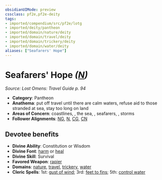 ```yaml
---
obsidianUIMode: preview
cssclass: pf2e,pf2e-deity
tags:
- imported/compendium/src/pf2e/lotg
- imported/deity/pantheon
- imported/domain/nature/deity
- imported/domain/travel/deity
- imported/domain/trickery/deity
- imported/domain/water/deity
aliases: ["Seafarers' Hope"]
---
```

# Seafarers' Hope *([N](neutral-b1.md))*  
*Source: Lost Omens: Travel Guide p. 94*  

- **Category**: Pantheon
- **Anathema**: put off travel until there are calm waters, refuse aid to those stranded at sea, stay too long on land
- **Areas of Concern**: coastlines, , the sea, , seafarers, , storms
- **Follower Alignments**: [NG](neutral-good-b1.md), [N](neutral-b1.md), [CG](chaotic-good-b1.md), [CN](chaotic-neutral-b1.md)

## Devotee benefits

- **Divine Ability**: Constitution or Wisdom
- **Divine Font**: [harm](../../spells/harm.md) or [heal](../../spells/heal.md)
- **Divine Skill**: Survival
- **Favored Weapon**: [rapier](../../equipment/items/rapier.md)
- **Domains**: [nature](../domains.md#Nature), [travel](../domains.md#Travel), [trickery](../domains.md#Trickery), [water](../domains.md#Water)
- **Cleric Spells**: 1st: [gust of wind](../../spells/gust-of-wind.md); 3rd: [feet to fins](../../spells/feet-to-fins.md); 5th: [control water](../../spells/control-water.md)